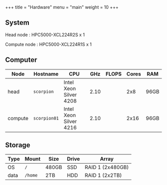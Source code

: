 +++
title = "Hardware"
menu = "main"
weight = 10
+++

## System

Head node
: HPC5000-XCL224R2S x 1

Compute node
: HPC5000-XCL224R1S x 1


## Computer

| Node    | Hostname     | CPU                    | GHz  | FLOPS  | Cores | RAM  |
| ------- | ------------ | ---------------------- | ---- | ------ | ----- | ---- |
| head    | `scorpion`   | Intel Xeon Silver 4208 | 2.10 |        | 2x8   | 96GB |
| compute | `scorpion01` | Intel Xeon Silver 4216 | 2.10 |        | 2x16  | 96GB |


## Storage

| Type | Mount   | Size  | Drive | Array            |
| ---- | ------- | ----- | ----- | ---------------- |
| OS   | `/`     | 480GB | SSD   | RAID 1 (2x480GB) |
| data | `/home` | 2TB   | HDD   | RAID 1 (2x2TB)   |
